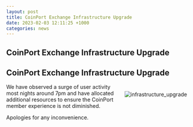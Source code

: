 ```yaml
---
layout: post
title: CoinPort Exchange Infrastructure Upgrade
date: 2023-02-03 12:11:25 +1000
categories: news
---
```

## CoinPort Exchange Infrastructure Upgrade
## CoinPort Exchange Infrastructure Upgrade

<img src="https://blog.coinport.com.au/images/news/infrastructure_upgrade.jpg" alt="infrastructure_upgrade" style="max-width: 280px;  float: right; padding: 20px;">

We have observed a surge of user activity most nights around 7pm and have allocated additional resources to ensure the CoinPort member experience is not diminished.

Apologies for any inconvenience.

